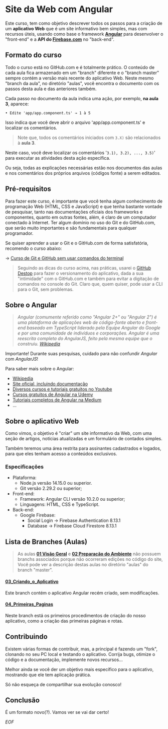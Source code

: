 # Site da Web com Angular

Este curso, tem como objetivo descrever todos os passos para a criação de um **aplicativo Web** que é um site informativo bem simples, mas com recursos úteis, usando como base o framework **[Angular](https://angular.io/)** para desenvolver o "front-end" e a **API do [Firebase.com](https://firebase.com/)** no "back-end".

## Formato do curso

Todo o curso está no GitHub.com e é totalmente prático. O conteúdo de cada aula fica armazenado em um "branch" diferente e o "branch master" sempre contém a versão mais recente do aplicativo Web. Neste mesmo "branch da aula", no diretório "aulas", você encontra o documento com os passos desta aula e das anteriores também.

Cada passo no documento da aula indica uma ação, por exemplo, **na aula 3**, aparece:

```• Edite 'app/app.component.ts' → 1 à 5```

Isso indica que você deve abrir o arquivo 'app/app.component.ts' e localizar os comentários. 

> Note que, todos os comentários iniciados com ``3.X)`` são relacionados à **aula 3**.

Neste caso, você deve localizar os comentários '`3.1), 3.2), ..., 3.5)`' para executar as atividades desta ação específica.

Ou seja, todas as explicações necessárias estão nos documentos das aulas e nos comentários dos próprios arquivos (códigos fonte) a serem editados.

## Pré-requisitos

Para fazer este curso, é importante que você tenha algum conhecimento de programação Web (HTML, CSS e JavaScript) e que tenha bastante vontade de pesquisar, tanto nas documentações oficiais dos frameworks e componentes, quanto em outras fontes, além, é claro de um computador conectado à Internet. Ter algum domínio no uso do Git e do GitHub.com, que serão muito importantes e são fundamentais para qualquer programador.

Se quiser aprender a usar o Git e o GitHub.com de forma satisfatória, recomendo o curso abaixo:

&rarr; [Curso de Git e GitHub sem usar comandos do terminal](https://www.youtube.com/playlist?list=PLHz_AreHm4dm7ZULPAmadvNhH6vk9oNZA)

> Seguindo as dicas do curso acima, nas práticas, usarei o [GitHub Destop](https://desktop.github.com/) para fazer o versionamento do aplicativo, dada a sua "intimidade" com o GitHub.com e também para evitar a digitação de comandos no console do Git. Claro que, quem quiser, pode usar a CLI para o Git, sem problemas.

## Sobre o Angular

> *Angular (comumente referido como "Angular 2+" ou "Angular 2") é uma plataforma de aplicações web de código-fonte aberto e front-end baseado em TypeScript liderado pela Equipe Angular do Google e por uma comunidade de indivíduos e corporações. Angular é uma reescrita completa do AngularJS, feito pela mesma equipe que o construiu. [Wikipedia](https://pt.wikipedia.org/wiki/Angular_%28framework%29)*

Importante! Durante suas pesquisas, cuidado para não confundir *Angular* com *AngularJS*!

Para saber mais sobre o Angular:

 - [Wikipedia](https://pt.wikipedia.org/wiki/Angular_%28framework%29)
 - [Site oficial, incluindo documentação](https://angular.io/)
 - [Diversos cursos e tutoriais gratuitos no Youtube](https://www.youtube.com/results?search_query=criando%20Sites%20com%20Angular)
 - [Cursos gratuitos de Angular na Udemy](https://www.udemy.com/courses/search/?price=price-free&q=angular&sort=relevance&src=ukw)
 - [Tutoriais completos de Angular na Medium](https://medium.com/search?q=Angular)
 - ...

## Sobre o aplicativo Web

Como vimos, o objetivo é "criar" um site informativo da Web, com uma seção de artigos, notícias atualizadas e um formulário de contados simples.

Também teremos uma área restrita para assinantes cadastrados e logados, para que eles tenham acesso a conteúdos exclusivos.

### Especificações
- Plataforma:
	- Node.js versão 14.15.0 ou superior.
	- Git versão 2.29.2 ou superior;
- Front-end:
	- Framework: Angular CLI versão 10.2.0 ou superior;
	- Linguagens: HTML, CSS e TypeScript.
- Back-end:
	- Google Firebase:
		- Social Login → Firebase Authentication 8.13.1
		- Database → Firebase Cloud Firestore 8.13.1

## Lista de Branches (Aulas)

> As aulas **[01 Visão Geral](https://github.com/Luferat/ProgWeb_Angular_Site01/blob/master/aulas/01_Visao_Geral.md)** e **[02 Preparação do Ambiente](https://github.com/Luferat/ProgWeb_Angular_Site01/blob/master/aulas/02_Preparacao_do_Ambiente.md)** não possuem branchs associados porque não ocorreram edições no código do site, Você pode ver a descrição destas aulas no diretório "aulas" do branch "master".

#### [03_Criando_o_Aplicativo](https://github.com/Luferat/ProgWeb_Angular_Site01/blob/master/aulas/03_Criando_o_Aplicativo.md)

Este branch contém o aplicativo Angular recém criado, sem modificações.

#### [04_Primeiras_Paginas](https://github.com/Luferat/ProgWeb_Angular_Site01/blob/master/aulas/04_Primeiras_Paginas.md)

Neste branch está os primeiros procedimentos de criação do nosso aplicativo, como a criação das primeiras páginas e rotas.

## Contribuindo

Existem várias formas de contribuir, mas, a principal é fazendo um "fork", clonando no seu PC local e testando o aplicativo. Corrija bugs, otimize o código e a documentação, implemente novos recursos...

Melhor ainda se você der um objetivo mais específico para o aplicativo, mostrando que ele tem aplicação prática.

Só não esqueça de compartilhar sua evolução conosco!

## Conclusão

É um formato novo(?). Vamos ver se vai dar certo!

_EOF_
